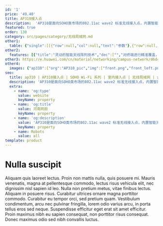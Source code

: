 ```yaml
---
id: '1'
price: '49.40'
title: AP310接入点
description:  'AP310是面向SOHO类市场的802.11ac wave2 标准无线接入点，内置智能天线，双射频同时工作，2.4G频段最大速率200Mbps,5G频段最大速率433Mbps,整机速率633Mbps。适合部署在小型企业、便利店、小商铺等商业环境。'
featured: true
order: 130
category: src/pages/category/无线局域网.md
other1: 
  table: {"single":[[{"row":null,"col":null,"text":"参数"},{"row":null,"col":null,"text":"AP310"}],[{"row":null,"col":null,"text":"尺寸（长×宽×高）"},{"row":null,"col":null,"text":"200mm×200mm×45mm"}],[{"row":"2","col":null,"text":"电源输入"},{"row":null,"col":null,"text":"DC：12V±10%"}],[{"row":null,"col":null,"text":"PoE供电：满足802.3af/at以太网供电标准"}],[{"row":"2","col":null,"text":"最大功耗"},{"row":null,"col":null,"text":"11.48W"}],[{"row":null,"col":null,"text":"说明：实际最大功耗遵照不同国家和地区法规而有所不同。"}],[{"row":null,"col":null,"text":"天线类型"},{"row":null,"col":null,"text":"内置双频全向智能天线"}],[{"row":null,"col":null,"text":"可同时在线的用户数量"},{"row":null,"col":null,"text":"≤512"}],[{"row":"3","col":null,"text":"最大发射功率"},{"row":null,"col":null,"text":"2.4G: 20dBm（组合功率）"}],[{"row":null,"col":null,"text":"5G: 20dBm（组合功率）"}],[{"row":null,"col":null,"text":"说明：实际发射功率遵照不同国家和地区法规而有所不同。"}],[{"row":null,"col":null,"text":"无线协议"},{"row":null,"col":null,"text":"802.11a/b/g/n/ac/ac wave2"}],[{"row":null,"col":null,"text":"最高速率"},{"row":null,"col":null,"text":"633Mbps"}]]}
other2:
  features: [{"title":"灵动的智能天线阵列技术","dec":["","对终端进行精准覆盖，降低干扰，提升信号质量，信号随用户而动；",""]},{"title":"双射频并发","dec":["","支持802.11ac wave 2标准，MU-MIMO，2.4GHz和5GHz双射频同时提供业务，整机633Mbps",""]},{"title":"云管理","dec":["","可通过华为云管理平台对AP设备及业务进行管理和运维，节省网络运维成本；",""]}]
other3: https://e.huawei.com/cn/material/networking/campus-network/d6dc74ad3bd94b6ea8ac204ceb87ef89
other4:
  images: {"ap310":{"org":"AP310_pic","img":["front.png","front_left.png","front_right.png","front_top.png","top.png"]}}
seo:
  title: ap310 | AP310接入点 | SOHO Wi-Fi 系列 | 室内接入点 | 无线局域网 | 企业网络
  description: 'AP310是面向SOHO类市场的802.11ac wave2 标准无线接入点，内置智能天线，双射频同时工作，2.4G频段最大速率200Mbps,5G频段最大速率433Mbps,整机速率633Mbps。适合部署在小型企业、便利店、小商铺等商业环境。'
  extra:
    - name: 'og:type'
      value: website
      keyName: property
    - name: 'og:title'
      value: 河南网田
      keyName: property
    - name: 'og:description'
      value: 'AP310是面向SOHO类市场的802.11ac wave2 标准无线接入点，内置智能天线，双射频同时工作，2.4G频段最大速率200Mbps,5G频段最大速率433Mbps,整机速率633Mbps。适合部署在小型企业、便利店、小商铺等商业环境。'
      keyName: property
    - name: Robots
      value: all
template: product
---
```


# Nulla suscipit

Aliquam quis laoreet lectus. Proin non mattis nulla, quis posuere mi. Mauris venenatis, magna at pellentesque commodo, lectus risus vehicula elit, nec dignissim nisl sapien id leo. Nulla non pretium metus, vitae finibus lectus. Aliquam in posuere risus. Curabitur ultrices ornare magna porttitor commodo. Curabitur eu tempor orci, sed pretium quam. Vestibulum condimentum, arcu nec pulvinar fringilla, lorem odio varius arcu, in porta tellus eros sed neque. Suspendisse efficitur eget erat sit amet efficitur. Proin maximus nibh eu sapien consequat, non porttitor risus consequat. Donec maximus odio sed nibh convallis luctus.